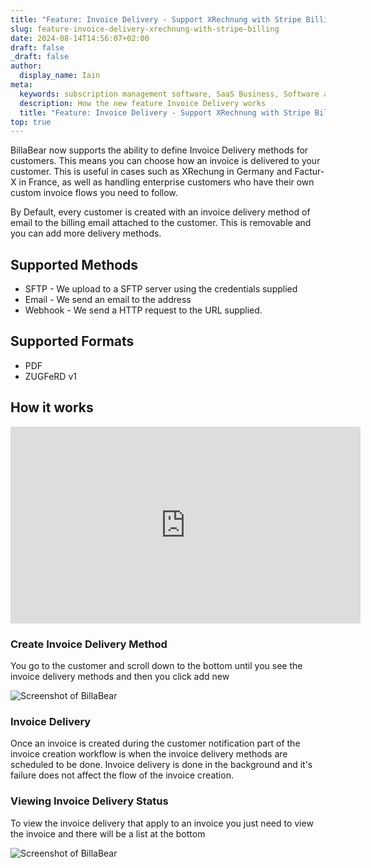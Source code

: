 ```yaml
---
title: "Feature: Invoice Delivery - Support XRechnung with Stripe Billing"
slug: feature-invoice-delivery-xrechnung-with-stripe-billing
date: 2024-08-14T14:56:07+02:00
draft: false
_draft: false
author:
  display_name: Iain
meta:
  keywords: subscription management software, SaaS Business, Software as a Service, BillaBear
  description: How the new feature Invoice Delivery works
  title: "Feature: Invoice Delivery - Support XRechnung with Stripe Billing"
top: true
---
```

BillaBear now supports the ability to define Invoice Delivery methods for customers. This means you can choose how an invoice is delivered to your customer. This is useful in cases such as XRechung in Germany and Factur-X in France, as well as handling enterprise customers who have their own custom invoice flows you need to follow.

By Default, every customer is created with an invoice delivery method of email to the billing email attached to the customer. This is removable and you can add more delivery methods.

## Supported Methods

* SFTP - We upload to a SFTP server using the credentials supplied
* Email - We send an email to the address
* Webhook - We send a HTTP request to the URL supplied.

## Supported Formats

* PDF
* ZUGFeRD v1

## How it works

<iframe width="560" height="315" src="https://www.youtube-nocookie.com/embed/uTiXC6PCyCw?si=nCUJY0b3gOCFi1qP" title="YouTube video player" frameborder="0" allow="accelerometer; autoplay; clipboard-write; encrypted-media; gyroscope; picture-in-picture; web-share" referrerpolicy="strict-origin-when-cross-origin" allowfullscreen></iframe>

### Create Invoice Delivery Method

You go to the customer and scroll down to the bottom until you see the invoice delivery methods and then you click add new

![Screenshot of BillaBear](/images/posts/feature-invoice-delivery-stripe-xrechnung/create-new-invoice-delivery.png)

### Invoice Delivery

Once an invoice is created during the customer notification part of the invoice creation workflow is when the invoice delivery methods are scheduled to be done. Invoice delivery is done in the background and it's failure does not affect the flow of the invoice creation.

### Viewing Invoice Delivery Status

To view the invoice delivery that apply to an invoice you just need to view the invoice and there will be a list at the bottom

![Screenshot of BillaBear](/images/posts/feature-invoice-delivery-stripe-xrechnung/list-invoice-deliveries.png)

